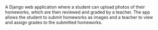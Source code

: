 A Django web application where a student can upload photos of their homeworks, which are then reviewed and graded by a teacher. The app allows the student to submit homeworks as images and a teacher to view and assign grades to the submitted homeworks.
